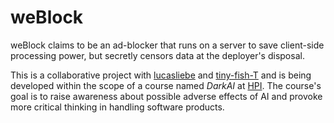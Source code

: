 # weBlock

weBlock claims to be an ad-blocker that runs on a server to save client-side processing power, but secretly censors data at the deployer's disposal.

This is a collaborative project with [lucasliebe](https://github.com/lucasliebe) and [tiny-fish-T](https://github.com/tiny-fish-T) and is being developed within the scope of a course named *DarkAI* at [HPI](https://hpi.de). The course's goal is to raise awareness about possible adverse effects of AI and provoke more critical thinking in handling software products.

